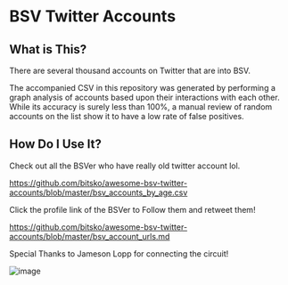 BSV Twitter Accounts
=====================================

What is This?
----------------

There are several thousand accounts on Twitter that are into BSV.

The accompanied CSV in this repository was generated by performing a graph analysis of 
accounts based upon their interactions with each other. While its accuracy is surely less 
than 100%, a manual review of random accounts on the list show it to have a low rate of false 
positives.

How Do I Use It?
----------------

Check out all the BSVer who have really old twitter account lol.

https://github.com/bitsko/awesome-bsv-twitter-accounts/blob/master/bsv_accounts_by_age.csv

Click the profile link of the BSVer to Follow them and retweet them!

https://github.com/bitsko/awesome-bsv-twitter-accounts/blob/master/bsv_account_urls.md

Special Thanks to Jameson Lopp for connecting the circuit!

![image](https://user-images.githubusercontent.com/26992310/197864046-839d85c6-1cd3-4f01-bba8-ce4638aa823a.png)
